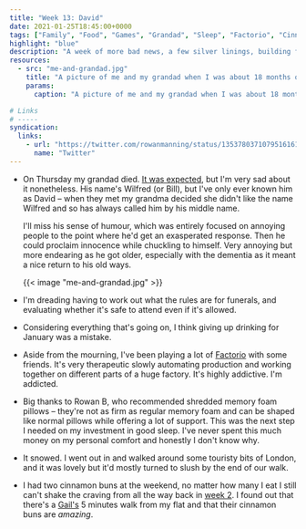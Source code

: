 ```yaml
---
title: "Week 13: David"
date: 2021-01-25T18:45:00+0000
tags: ["Family", "Food", "Games", "Grandad", "Sleep", "Factorio", "Cinnamon Buns", "Walking"]
highlight: "blue"
description: "A week of more bad news, a few silver linings, building factories, and hunting down cinnamon buns."
resources:
  - src: "me-and-grandad.jpg"
    title: "A picture of me and my grandad when I was about 18 months old, we're outside and I'm laughing."
    params:
      caption: "A picture of me and my grandad when I was about 18 months old"

# Links
# -----
syndication:
  links:
    - url: "https://twitter.com/rowanmanning/status/1353780371079516161"
      name: "Twitter"
---
```


  * On Thursday my grandad died. [It was expected](/weeknotes/12), but I'm very sad about it nonetheless. His name's Wilfred (or Bill), but I've only ever known him as David – when they met my grandma decided she didn't like the name Wilfred and so has always called him by his middle name.
  
    I'll miss his sense of humour, which was entirely focused on annoying people to the point where he'd get an exasperated response. Then he could proclaim innocence while chuckling to himself. Very annoying but more endearing as he got older, especially with the dementia as it meant a nice return to his old ways.

    {{< image "me-and-grandad.jpg" >}}

  * I'm dreading having to work out what the rules are for funerals, and evaluating whether it's safe to attend even if it's allowed.

  * Considering everything that's going on, I think giving up drinking for January was a mistake.

  * Aside from the mourning, I've been playing a lot of [Factorio](https://factorio.com/) with some friends. It's very therapeutic slowly automating production and working together on different parts of a huge factory. It's highly addictive. I'm addicted.

  * Big thanks to Rowan B, who recommended shredded memory foam pillows – they're not as firm as regular memory foam and can be shaped like normal pillows while offering a lot of support. This was the next step I needed on my investment in good sleep. I've never spent this much money on my personal comfort and honestly I don't know why.

  * It snowed. I went out in and walked around some touristy bits of London, and it was lovely but it'd mostly turned to slush by the end of our walk.

  * I had two cinnamon buns at the weekend, no matter how many I eat I still can't shake the craving from all the way back in [week 2](/weeknotes/2/). I found out that there's a [Gail's](https://gailsbread.co.uk/) 5 minutes walk from my flat and that their cinnamon buns are _amazing_.

